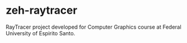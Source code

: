 # zeh-raytracer

RayTracer project developed for Computer Graphics course at Federal University of Espirito Santo.
